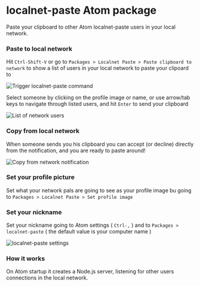 # localnet-paste Atom package

Paste your clipboard to other Atom localnet-paste users in your local network.


### Paste to local network

Hit ```Ctrl-Shift-V``` or go to ```Packages > Localnet Paste > Paste clipboard to network``` to show a list of users in your local network to paste your clipoard to

![Trigger localnet-paste command](https://cloud.githubusercontent.com/assets/1449608/21268117/ac158096-c3ad-11e6-8c7c-15b8c5caa0d2.png)

Select someone by clicking on the profile image or name, or use arrow/tab keys to navigate through listed users, and hit ```Enter``` to send your clipboard

![List of network users](https://cloud.githubusercontent.com/assets/1449608/21268215/fe7279c0-c3ad-11e6-8251-07b35c7b9d8a.png)

### Copy from local network

When someone sends you his clipboard you can accept (or decline) directly from the notification, and you are ready to paste around!

![Copy from network notification](https://cloud.githubusercontent.com/assets/1449608/21268236/174c2e78-c3ae-11e6-8c2e-f762fdac814e.png)

### Set your profile picture

Set what your network pals are going to see as your profile image bu going to ```Packages > Localnet Paste > Set profile image```


### Set your nickname

Set your nickname going to Atom settings ( ```Ctrl-,``` ) and to ```Packages > localnet-paste``` ( the default value is your computer name )

![localnet-paste settings](https://cloud.githubusercontent.com/assets/1449608/21268187/e7217172-c3ad-11e6-9a22-e3b2e8628a36.png)

### How it works

On Atom startup it creates a Node.js server, listening for other users connections in the local network.
